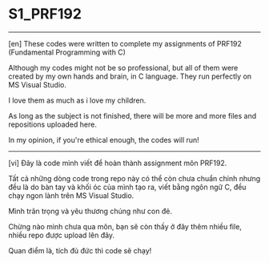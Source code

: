 # S1_PRF192

---

[en] These codes were written to complete my assignments of PRF192 (Fundamental Programming with C)

Although my codes might not be so professional, but all of them were created by my own hands and brain, in C language. They run perfectly on MS Visual Studio.

I love them as much as i love my children.

As long as the subject is not finished, there will be more and more files and repositions uploaded here.

In my opinion, if you're ethical enough, the codes will run!

---

[vi] Đây là code mình viết để hoàn thành assignment môn PRF192.

Tất cả những dòng code trong repo này có thể còn chưa chuẩn chỉnh nhưng đều là do bàn tay và khối óc của mình tạo ra, viết bằng ngôn ngữ C, đều chạy ngon lành trên MS Visual Studio. 

Mình trân trọng và yêu thương chúng như con đẻ. 

Chừng nào mình chưa qua môn, bạn sẽ còn thấy ở đây thêm nhiều file, nhiều repo được upload lên đây.

Quan điểm là, tích đủ đức thì code sẽ chạy!
